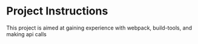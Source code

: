 # Project Instructions

This project is aimed at gaining experience with webpack, build-tools, and making api calls
